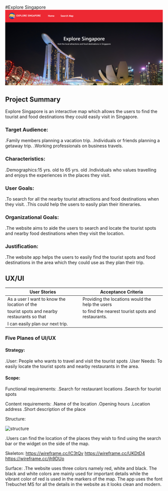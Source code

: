 #Explore Singapore
![Explore Singapore](images/exploresg.png)

<h2> Project Summary</h2>
Explore Singapore is an interactive map which allows the users to find the tourist and food destinations they could easily visit in Singapore.
<h3>Target Audience:</h3>
.Family members planning a vacation trip.
.Individuals or friends planning a getaway trip.
.Working professionals on business travels.
<h3>Characteristics:</h3>
.Demographics:15 yrs. old to 65 yrs. old
.Individuals who values travelling and enjoys the experiences in the places they visit.
<h3>User Goals:</h3>
.To search for all the nearby tourist attractions and food destinations when they visit.
.This could help the users to easily plan their itineraries.
<h3>Organizational Goals:</h3>
.The website aims to aide the users to search and locate the tourist spots and nearby food destinations when they visit the location.
<h3>Justification:</h3>
.The website app helps the users to easily find the tourist spots and food destinations in the area which they could use as they plan their trip.
<h2>UX/UI</h2>

|                 User Stories                 |                Acceptance Criteria                 |
| -------------------------------------------- | ---------------------------------------------------|
| As a user I want to know the location of the | Providing the locations would the help the users   |
| tourist spots and nearby restaurants so that | to find the nearest tourist spots and restaurants. |
| I can easily plan our next trip.             |                                                    |

<h3>Five Planes of UI/UX</h3>
<h4>Strategy:</h4>
.User: People who wants to travel and visit the tourist spots
.User Needs: To easily locate the tourist spots and nearby restaurants in the area.

<h4>Scope:</h4>

Functional requirements:
.Search for restaurant locations
.Search for tourist spots

Content requirements:
.Name of the location
.Opening hours
.Location address
.Short description of the place

Structure:

<img width="398" alt="structure" src="https://user-images.githubusercontent.com/101272370/178161585-006f6d4c-c407-45a8-8fcc-dc89dfbbf5db.png">

.Users can find the location of the places they wish to find using the search bar or the widget on the side of the map.

Skeleton:
https://wireframe.cc/lC3tQv
https://wireframe.cc/UKDtD4
https://wireframe.cc/jh9DUo

Surface:
.The website uses three colors namely red, white and black. The black and white colors are mainly used for important details while the vibrant color of red is used in the markers of the map. The app uses the font Trebuchet MS for all the details in the website as it looks clean and modern.


